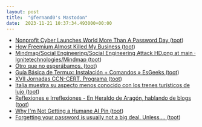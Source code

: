 ```yaml
---
layout: post
title:  "@fernand0's Mastodon"
date:  2023-11-21 10:37:34.493000+00:00
---
```

*  [Nonprofit Cyber Launches World More Than A Password Day ](https://nonprofitcyber.org/nonprofit-cyber-launches-world-more-than-a-password-day) ([toot](https://mastodon.social/@fernand0/111448100335386836))
*  [How Freemium Almost Killed My Business ](https://every.to/p/how-freemium-almost-killed-my-busines) ([toot](https://mastodon.social/@fernand0/111447891883095888))
*  [Mindmap/Social Engineering/Social Engineering Attack HD.png at main · Ignitetechnologies/Mindmap ](https://github.com/Ignitetechnologies/Mindmap/blob/main/Social%20Engineering/Social%20Engineering%20Attack%20HD.pn) ([toot](https://mastodon.social/@fernand0/111446258307978846))
*  [Otro que no esperábamos. ](https://avecesunafoto.wordpress.com/2023/11/20/otro-que-no-esperabamos) ([toot](https://mastodon.social/@fernand0/111444354779906162))
*  [Guía Básica de Termux: Instalación + Comandos » EsGeeks ](https://esgeeks.com/guia-termux-instalacion-comandos) ([toot](https://mastodon.social/@fernand0/111444323950453790))
*  [XVII Jornadas CCN-CERT. Programa   ](https://jornadas.ccn-cert.cni.es/es/programa/xvii-jornadas-ccn-cert) ([toot](https://mastodon.social/@fernand0/111444020562693582))
*  [Italia muestra su aspecto menos conocido con los trenes turísticos de lujo ](https://www.expreso.info/noticias/transporte/97368_italia_muestra_su_aspecto_menos_conocido_con_los_trenes_turisticos_d) ([toot](https://mastodon.social/@fernand0/111443769210917640))
*  [
         Reflexiones e Irreflexiones - En Heraldo de Aragón,  hablando de blogs
       ](http://fernand0.blogalia.com//historias/7878) ([toot](https://mastodon.social/@fernand0/111443672095550542))
*  [Why I'm Not Getting a Humane AI Pin ](https://danielmiessler.com/p/im-not-getting-humane-ai-pi) ([toot](https://mastodon.social/@fernand0/111443541171897681))
*  [Forgetting your password is usually not a big deal. Unless.... ](https://blog.computationalcomplexity.org/2023/11/forgetting-your-password-is-usually-not.htm) ([toot](https://mastodon.social/@fernand0/111442964332803527))
